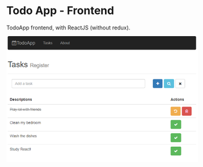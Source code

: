 # Todo App - Frontend
TodoApp frontend, with ReactJS (without redux).

<img src="static/1.jpg" width="500">